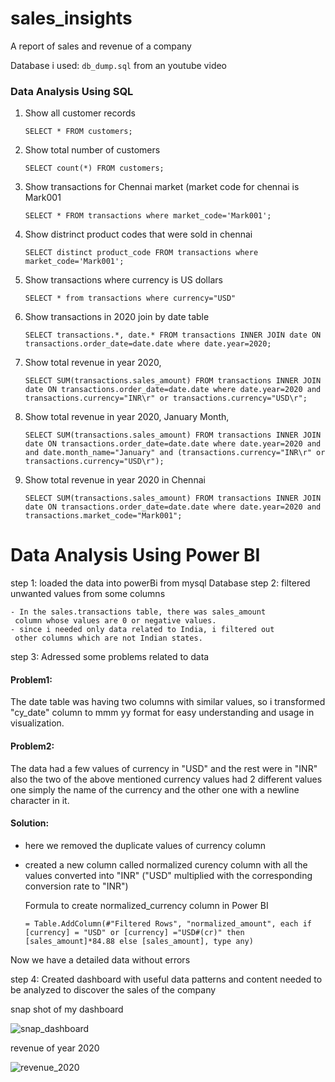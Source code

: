 
# sales_insights

A report of sales and revenue of a company

Database i used: `db_dump.sql` from an youtube video

### Data Analysis Using SQL

1. Show all customer records

    `SELECT * FROM customers;`

2. Show total number of customers

    `SELECT count(*) FROM customers;`

3. Show transactions for Chennai market (market code for chennai is Mark001

    `SELECT * FROM transactions where market_code='Mark001';`

4. Show distrinct product codes that were sold in chennai

    `SELECT distinct product_code FROM transactions where market_code='Mark001';`

5. Show transactions where currency is US dollars

    `SELECT * from transactions where currency="USD"`

6. Show transactions in 2020 join by date table

    `SELECT transactions.*, date.* FROM transactions INNER JOIN date ON transactions.order_date=date.date where date.year=2020;`

7. Show total revenue in year 2020,

    `SELECT SUM(transactions.sales_amount) FROM transactions INNER JOIN date ON transactions.order_date=date.date where date.year=2020 and transactions.currency="INR\r" or transactions.currency="USD\r";`
	
8. Show total revenue in year 2020, January Month,

    `SELECT SUM(transactions.sales_amount) FROM transactions INNER JOIN date ON transactions.order_date=date.date where date.year=2020 and and date.month_name="January" and (transactions.currency="INR\r" or transactions.currency="USD\r");`

9. Show total revenue in year 2020 in Chennai

    `SELECT SUM(transactions.sales_amount) FROM transactions INNER JOIN date ON transactions.order_date=date.date where date.year=2020 and transactions.market_code="Mark001";`


Data Analysis Using Power BI
============================

step 1: loaded the data into powerBi from mysql Database
step 2: filtered unwanted values from some columns

    - In the sales.transactions table, there was sales_amount
     column whose values are 0 or negative values.
    - since i needed only data related to India, i filtered out
     other columns which are not Indian states.
step 3: Adressed some problems related to data

#### Problem1:
The date table was having two columns with similar values, so i transformed "cy_date" column to mmm yy format for easy understanding and usage in visualization.

#### Problem2: 
The data had a few values of currency in "USD" and the rest were in "INR" also the two of the above mentioned currency values had 2 different values one simply the name of the currency and the other one with a newline character in it.

#### Solution:
- here we removed the duplicate values of currency column
- created a new column called normalized curency column with all the values converted into "INR" ("USD" multiplied with the corresponding conversion rate to "INR")

    Formula to create normalized_currency column in Power BI

    `= Table.AddColumn(#"Filtered Rows", "normalized_amount", each if [currency] = "USD" or [currency] ="USD#(cr)" then [sales_amount]*84.88 else [sales_amount], type any)`

Now we have a detailed data without errors

step 4: Created dashboard with useful data patterns and content needed to be analyzed to discover the sales of the company

snap shot of my dashboard

![snap_dashboard](https://github.com/user-attachments/assets/95a8e1cf-3147-435d-9c1c-b03e1f7bd7fa)

revenue of year 2020

![revenue_2020](https://github.com/user-attachments/assets/68114bc2-1647-4d88-b4f8-26f8bb262ae9)

